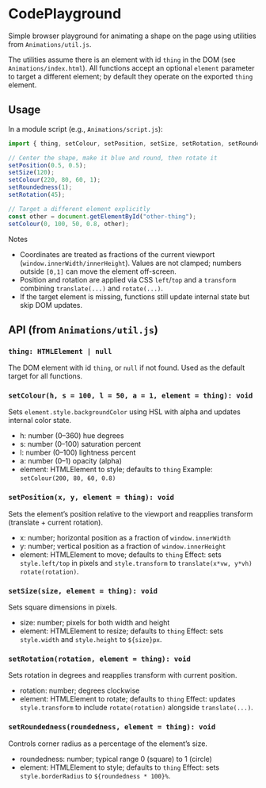 # CodePlayground

Simple browser playground for animating a shape on the page using utilities from `Animations/util.js`.

The utilities assume there is an element with id `thing` in the DOM (see `Animations/index.html`). All functions accept an optional `element` parameter to target a different element; by default they operate on the exported `thing` element.

## Usage

In a module script (e.g., `Animations/script.js`):

```js
import { thing, setColour, setPosition, setSize, setRotation, setRoundedness } from "./util.js";

// Center the shape, make it blue and round, then rotate it
setPosition(0.5, 0.5);
setSize(120);
setColour(220, 80, 60, 1);
setRoundedness(1);
setRotation(45);

// Target a different element explicitly
const other = document.getElementById("other-thing");
setColour(0, 100, 50, 0.8, other);
```

Notes
- Coordinates are treated as fractions of the current viewport (`window.innerWidth/innerHeight`). Values are not clamped; numbers outside `[0,1]` can move the element off-screen.
- Position and rotation are applied via CSS `left`/`top` and a `transform` combining `translate(...)` and `rotate(...)`.
- If the target element is missing, functions still update internal state but skip DOM updates.

## API (from `Animations/util.js`)

### `thing: HTMLElement | null`
The DOM element with id `thing`, or `null` if not found. Used as the default target for all functions.

### `setColour(h, s = 100, l = 50, a = 1, element = thing): void`
Sets `element.style.backgroundColor` using HSL with alpha and updates internal color state.
- h: number (0–360) hue degrees
- s: number (0–100) saturation percent
- l: number (0–100) lightness percent
- a: number (0–1) opacity (alpha)
- element: HTMLElement to style; defaults to `thing`
Example: `setColour(200, 80, 60, 0.8)`

### `setPosition(x, y, element = thing): void`
Sets the element’s position relative to the viewport and reapplies transform (translate + current rotation).
- x: number; horizontal position as a fraction of `window.innerWidth`
- y: number; vertical position as a fraction of `window.innerHeight`
- element: HTMLElement to move; defaults to `thing`
Effect: sets `style.left/top` in pixels and `style.transform` to `translate(x*vw, y*vh) rotate(rotation)`.

### `setSize(size, element = thing): void`
Sets square dimensions in pixels.
- size: number; pixels for both width and height
- element: HTMLElement to resize; defaults to `thing`
Effect: sets `style.width` and `style.height` to `${size}px`.

### `setRotation(rotation, element = thing): void`
Sets rotation in degrees and reapplies transform with current position.
- rotation: number; degrees clockwise
- element: HTMLElement to rotate; defaults to `thing`
Effect: updates `style.transform` to include `rotate(rotation)` alongside `translate(...)`.

### `setRoundedness(roundedness, element = thing): void`
Controls corner radius as a percentage of the element’s size.
- roundedness: number; typical range 0 (square) to 1 (circle)
- element: HTMLElement to style; defaults to `thing`
Effect: sets `style.borderRadius` to `${roundedness * 100}%`.


